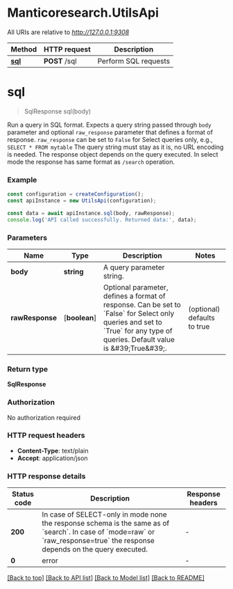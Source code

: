 # Manticoresearch.UtilsApi

All URIs are relative to *http://127.0.0.1:9308*

Method | HTTP request | Description
------------- | ------------- | -------------
[**sql**](UtilsApi.md#sql) | **POST** /sql | Perform SQL requests


# **sql**
> SqlResponse sql(body)

Run a query in SQL format. Expects a query string passed through `body` parameter and optional `raw_response` parameter that defines a format of response. `raw_response` can be set to `False` for Select queries only, e.g., `SELECT * FROM mytable` The query string must stay as it is, no URL encoding is needed. The response object depends on the query executed. In select mode the response has same format as `/search` operation. 

### Example


```typescript
const configuration = createConfiguration();
const apiInstance = new UtilsApi(configuration);

const data = await apiInstance.sql(body, rawResponse);
console.log('API called successfully. Returned data:', data);
```


### Parameters

Name | Type | Description  | Notes
------------- | ------------- | ------------- | -------------
 **body** | **string**| A query parameter string.  |
 **rawResponse** | [**boolean**] | Optional parameter, defines a format of response. Can be set to &#x60;False&#x60; for Select only queries and set to &#x60;True&#x60; for any type of queries. Default value is \&#39;True\&#39;.  | (optional) defaults to true


### Return type

**SqlResponse**

### Authorization

No authorization required

### HTTP request headers

 - **Content-Type**: text/plain
 - **Accept**: application/json


### HTTP response details
| Status code | Description | Response headers |
|-------------|-------------|------------------|
**200** | In case of SELECT-only in mode none the response schema is the same as of &#x60;search&#x60;. In case of &#x60;mode&#x3D;raw&#x60; or &#x60;raw_response&#x3D;true&#x60; the response depends on the query executed.  |  -  |
**0** | error |  -  |

[[Back to top]](#) [[Back to API list]](README.md#documentation-for-api-endpoints) [[Back to Model list]](README.md#documentation-for-models) [[Back to README]](README.md)


